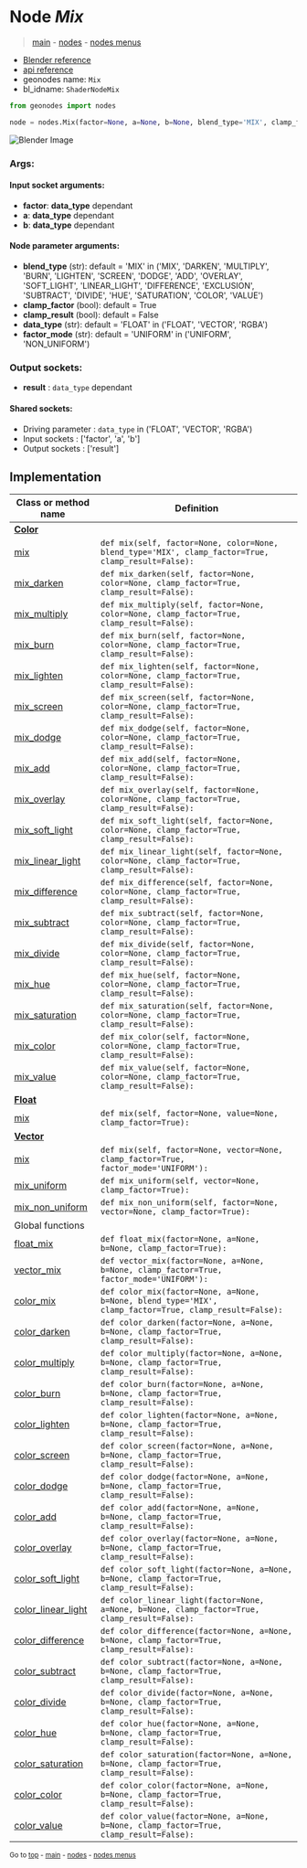 # Node *Mix*

> [main](../index.md) - [nodes](nodes.md) - [nodes menus](nodes_menus.md)

- [Blender reference](https://docs.blender.org/manual/en/latest/modeling/geometry_nodes/color/mix.html)
- [api reference](https://docs.blender.org/api/current/bpy.types.ShaderNodeMix.html)
- geonodes name: `Mix`
- bl_idname: `ShaderNodeMix`

```python
from geonodes import nodes

node = nodes.Mix(factor=None, a=None, b=None, blend_type='MIX', clamp_factor=True, clamp_result=False, data_type='FLOAT', factor_mode='UNIFORM')
```

![Blender Image](https://docs.blender.org/manual/en/latest/_images/node-types_ShaderNodeMix.webp)

### Args:

#### Input socket arguments:

- **factor**: **data_type** dependant
- **a**: **data_type** dependant
- **b**: **data_type** dependant

#### Node parameter arguments:

- **blend_type** (str): default = 'MIX' in ('MIX', 'DARKEN', 'MULTIPLY', 'BURN', 'LIGHTEN', 'SCREEN', 'DODGE', 'ADD', 'OVERLAY', 'SOFT_LIGHT', 'LINEAR_LIGHT', 'DIFFERENCE', 'EXCLUSION', 'SUBTRACT', 'DIVIDE', 'HUE', 'SATURATION', 'COLOR', 'VALUE')
- **clamp_factor** (bool): default = True
- **clamp_result** (bool): default = False
- **data_type** (str): default = 'FLOAT' in ('FLOAT', 'VECTOR', 'RGBA')
- **factor_mode** (str): default = 'UNIFORM' in ('UNIFORM', 'NON_UNIFORM')

### Output sockets:

- **result** : ``data_type`` dependant

#### Shared sockets:

- Driving parameter : ``data_type`` in ('FLOAT', 'VECTOR', 'RGBA')
- Input sockets  : ['factor', 'a', 'b']
- Output sockets : ['result']
## Implementation

| Class or method name | Definition |
|----------------------|------------|
| **[Color](Color.md)** |
| [mix](Color.md#mix) | `def mix(self, factor=None, color=None, blend_type='MIX', clamp_factor=True, clamp_result=False):` |
| [mix_darken](Color.md#mix_darken) | `def mix_darken(self, factor=None, color=None, clamp_factor=True, clamp_result=False):` |
| [mix_multiply](Color.md#mix_multiply) | `def mix_multiply(self, factor=None, color=None, clamp_factor=True, clamp_result=False):` |
| [mix_burn](Color.md#mix_burn) | `def mix_burn(self, factor=None, color=None, clamp_factor=True, clamp_result=False):` |
| [mix_lighten](Color.md#mix_lighten) | `def mix_lighten(self, factor=None, color=None, clamp_factor=True, clamp_result=False):` |
| [mix_screen](Color.md#mix_screen) | `def mix_screen(self, factor=None, color=None, clamp_factor=True, clamp_result=False):` |
| [mix_dodge](Color.md#mix_dodge) | `def mix_dodge(self, factor=None, color=None, clamp_factor=True, clamp_result=False):` |
| [mix_add](Color.md#mix_add) | `def mix_add(self, factor=None, color=None, clamp_factor=True, clamp_result=False):` |
| [mix_overlay](Color.md#mix_overlay) | `def mix_overlay(self, factor=None, color=None, clamp_factor=True, clamp_result=False):` |
| [mix_soft_light](Color.md#mix_soft_light) | `def mix_soft_light(self, factor=None, color=None, clamp_factor=True, clamp_result=False):` |
| [mix_linear_light](Color.md#mix_linear_light) | `def mix_linear_light(self, factor=None, color=None, clamp_factor=True, clamp_result=False):` |
| [mix_difference](Color.md#mix_difference) | `def mix_difference(self, factor=None, color=None, clamp_factor=True, clamp_result=False):` |
| [mix_subtract](Color.md#mix_subtract) | `def mix_subtract(self, factor=None, color=None, clamp_factor=True, clamp_result=False):` |
| [mix_divide](Color.md#mix_divide) | `def mix_divide(self, factor=None, color=None, clamp_factor=True, clamp_result=False):` |
| [mix_hue](Color.md#mix_hue) | `def mix_hue(self, factor=None, color=None, clamp_factor=True, clamp_result=False):` |
| [mix_saturation](Color.md#mix_saturation) | `def mix_saturation(self, factor=None, color=None, clamp_factor=True, clamp_result=False):` |
| [mix_color](Color.md#mix_color) | `def mix_color(self, factor=None, color=None, clamp_factor=True, clamp_result=False):` |
| [mix_value](Color.md#mix_value) | `def mix_value(self, factor=None, color=None, clamp_factor=True, clamp_result=False):` |
| **[Float](Float.md)** |
| [mix](Float.md#mix) | `def mix(self, factor=None, value=None, clamp_factor=True):` |
| **[Vector](Vector.md)** |
| [mix](Vector.md#mix) | `def mix(self, factor=None, vector=None, clamp_factor=True, factor_mode='UNIFORM'):` |
| [mix_uniform](Vector.md#mix_uniform) | `def mix_uniform(self, vector=None, clamp_factor=True):` |
| [mix_non_uniform](Vector.md#mix_non_uniform) | `def mix_non_uniform(self, factor=None, vector=None, clamp_factor=True):` |
| Global functions |
| [float_mix](functions.md#float_mix) | `def float_mix(factor=None, a=None, b=None, clamp_factor=True):` |
| [vector_mix](functions.md#vector_mix) | `def vector_mix(factor=None, a=None, b=None, clamp_factor=True, factor_mode='UNIFORM'):` |
| [color_mix](functions.md#color_mix) | `def color_mix(factor=None, a=None, b=None, blend_type='MIX', clamp_factor=True, clamp_result=False):` |
| [color_darken](functions.md#color_darken) | `def color_darken(factor=None, a=None, b=None, clamp_factor=True, clamp_result=False):` |
| [color_multiply](functions.md#color_multiply) | `def color_multiply(factor=None, a=None, b=None, clamp_factor=True, clamp_result=False):` |
| [color_burn](functions.md#color_burn) | `def color_burn(factor=None, a=None, b=None, clamp_factor=True, clamp_result=False):` |
| [color_lighten](functions.md#color_lighten) | `def color_lighten(factor=None, a=None, b=None, clamp_factor=True, clamp_result=False):` |
| [color_screen](functions.md#color_screen) | `def color_screen(factor=None, a=None, b=None, clamp_factor=True, clamp_result=False):` |
| [color_dodge](functions.md#color_dodge) | `def color_dodge(factor=None, a=None, b=None, clamp_factor=True, clamp_result=False):` |
| [color_add](functions.md#color_add) | `def color_add(factor=None, a=None, b=None, clamp_factor=True, clamp_result=False):` |
| [color_overlay](functions.md#color_overlay) | `def color_overlay(factor=None, a=None, b=None, clamp_factor=True, clamp_result=False):` |
| [color_soft_light](functions.md#color_soft_light) | `def color_soft_light(factor=None, a=None, b=None, clamp_factor=True, clamp_result=False):` |
| [color_linear_light](functions.md#color_linear_light) | `def color_linear_light(factor=None, a=None, b=None, clamp_factor=True, clamp_result=False):` |
| [color_difference](functions.md#color_difference) | `def color_difference(factor=None, a=None, b=None, clamp_factor=True, clamp_result=False):` |
| [color_subtract](functions.md#color_subtract) | `def color_subtract(factor=None, a=None, b=None, clamp_factor=True, clamp_result=False):` |
| [color_divide](functions.md#color_divide) | `def color_divide(factor=None, a=None, b=None, clamp_factor=True, clamp_result=False):` |
| [color_hue](functions.md#color_hue) | `def color_hue(factor=None, a=None, b=None, clamp_factor=True, clamp_result=False):` |
| [color_saturation](functions.md#color_saturation) | `def color_saturation(factor=None, a=None, b=None, clamp_factor=True, clamp_result=False):` |
| [color_color](functions.md#color_color) | `def color_color(factor=None, a=None, b=None, clamp_factor=True, clamp_result=False):` |
| [color_value](functions.md#color_value) | `def color_value(factor=None, a=None, b=None, clamp_factor=True, clamp_result=False):` |

<sub>Go to [top](#node-Mix) - [main](../index.md) - [nodes](nodes.md) - [nodes menus](nodes_menus.md)</sub>

